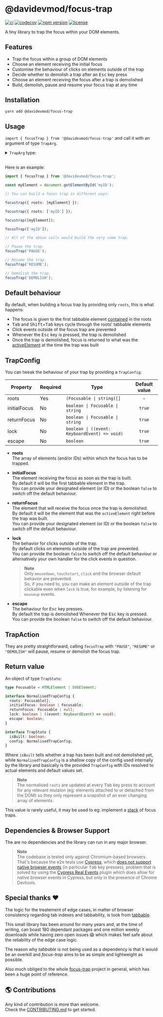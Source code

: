 # @davidevmod/focus-trap

[![ci](https://github.com/DaviDevMod/focus-trap/actions/workflows/ci.yml/badge.svg)](https://github.com/DaviDevMod/focus-trap/actions/workflows/ci.yml) [![codecov](https://codecov.io/gh/DaviDevMod/focus-trap/branch/main/graph/badge.svg?token=JFA6ajmqFg)](https://codecov.io/gh/DaviDevMod/focus-trap) [![npm version](https://badgen.net/npm/v/@davidevmod/focus-trap)](https://www.npmjs.com/package/@davidevmod/focus-trap) [![license](https://badgen.now.sh/badge/license/MIT)](./LICENSE)

A tiny library to trap the focus within your DOM elements.

## Features

- Trap the focus within a group of DOM elements
- Choose an element receiving the initial focus
- Customise the behaviour of clicks on elements outside of the trap
- Decide whether to demolish a trap after an <kbd>Esc</kbd> key press
- Choose an element receiving the focus after a trap is demolished
- Build, demolish, pause and resume your focus trap at any time

## Installation

```bash
yarn add @davidevmod/focus-trap
```

## Usage

`import { focusTrap } from '@davidevmod/focus-trap'` and call it with an argument of type `TrapArg`.

<details>
<summary><code>TrapArg</code> type:</summary>
<br>

```ts
type Focusable = HTMLElement | SVGElement;

type Roots = (Focusable | string)[];

interface TrapConfig {
  roots: Roots;
  initialFocus?: boolean | Focusable | string;
  returnFocus?: boolean | Focusable | string;
  lock?: boolean | ((event: KeyboardEvent) => void);
  escape?: boolean;
}

type TrapAction = 'PAUSE' | 'RESUME' | 'DEMOLISH';

type TrapArg = Roots | TrapConfig | TrapAction;
```

</details>

<br>

Here is an example:

```ts
import { focusTrap } from '@davidevmod/focus-trap';

const myElement = document.getElementById('myID');

// You can build a focus trap in different ways:

focustrap({ roots: [myElement] });

focustrap({ roots: ['myID'] });

focustrap([myElement]);

focusTrap(['myID']);

// All of the above calls would build the very same trap.

// Pause the trap.
focusTrap('PAUSE');

// Resume the trap.
focusTrap('RESUME');

// Demolish the trap.
focusTrap('DEMOLISH');
```

## Default behaviour

By default, when building a focus trap by providing only `roots`, this is what happens:

- The focus is given to the first tabbable element [contained](https://developer.mozilla.org/en-US/docs/Web/API/Node/contains) in the roots
- <kbd>Tab</kbd> and <kbd>Shift</kbd>+<kbd>Tab</kbd> keys cycle through the roots' tabbable elements
- Click events outside of the focus trap are prevented
- Whenever the <kbd>Esc</kbd> key is pressed, the trap is demolished
- Once the trap is demolished, focus is returned to what was the [activeElement](https://developer.mozilla.org/en-US/docs/Web/API/Document/activeElement) at the time the trap was built

## TrapConfig

You can tweak the behaviour of your trap by providing a `TrapConfig`:

| Property     | Required | Type                                          | Default value |
| ------------ | -------- | --------------------------------------------- | :-----------: |
| roots        | Yes      | `(Focusable \| string)[]`                     |       -       |
| initialFocus | No       | `boolean \| Focusable \| string`              |    `true`     |
| returnFocus  | No       | `boolean \| Focusable \| string`              |    `true`     |
| lock         | No       | `boolean \| ((event: KeyboardEvent) => void)` |    `true`     |
| escape       | No       | `boolean`                                     |    `true`     |

- **roots**  
  The array of elements (and/or IDs) within which the focus has to be trapped.

- **initialFocus**  
  The element receiving the focus as soon as the trap is built.  
  By default it will be the first tabbable element in the trap.  
  You can provide your designated element (or ID) or the boolean `false` to switch off the default behaviour.

- **returnFocus**  
  The element that will receive the focus once the trap is demolished.  
  By default it will be the element that was the `activeElement` right before the trap was built.  
  You can provide your designated element (or ID) or the boolean `false` to switch off the default behaviour.

- **lock**  
  The behavior for clicks outside of the trap.  
  By default clicks on elements outside of the trap are prevented.  
  You can provide the boolean `false` to switch off the default behaviour or alternatively your own handler for the click events in question.

  > **Note**  
  > Only `mousedown`, `touchstart`, `click` and the browser default behavior are prevented.  
  > So, if you need to, you can make an element outside of the trap clickable even when `lock` is true, for example, by listening for `mouseup` events.

- **escape**  
  The behaviour for <kbd>Esc</kbd> key presses.  
  By default the trap is demolished Whenever the <kbd>Esc</kbd> key is pressed.  
  You can provide the boolean `false` to switch off the default behaviour.

## TrapAction

They are pretty straightforward, calling `focusTrap` with `"PAUSE"`, `"RESUME"` or `"DEMOLISH"` will pause, resume or demolish the focus trap.

## Return value

An object of type `TrapState`:

```ts
type Focusable = HTMLElement | SVGElement;

interface NormalisedTrapConfig {
  roots: Focusable[];
  initialFocus: boolean | Focusable;
  returnFocus: Focusable | null;
  lock: boolean | ((event: KeyboardEvent) => void);
  escape: boolean;
}

interface TrapState {
  isBuilt: boolean;
  config: NormalisedTrapConfig;
}
```

Where `isBuilt` tells whether a trap has been built and not demolished yet, while `NormalisedTrapConfig` is a shallow copy of the config used internally by the library and basically is the provided `TrapConfig` with IDs resolved to actual elements and default values set.

> **Note**  
>  The normalised `roots` are updated at every <kbd>Tab</kbd> key press to account for any relevant mutaion (eg: elements attached to or detached from the DOM) so they only represent a snapshot of an ever changing array of elements.

This value is rarely useful, it may be used to eg: implement a [stack](<https://en.wikipedia.org/wiki/Stack_(abstract_data_type)>) of focus traps.

## Dependencies & Browser Support

The are no dependencies and the library can run in any major browser.

> **Note**  
> The codebase is tested only against Chromium-based browsers.
> That's because the e2e tests use [Cypress](https://www.cypress.io/), which [does not support native browser events](https://github.com/cypress-io/cypress/issues/311) (in particular <kbd>Tab</kbd> key presses), problem that is solved by using the [Cypress Real Events](https://github.com/dmtrKovalenko/cypress-real-events) plugin which does allow for native browser events in Cypress, but only in the presence of Chrome Devtools.

## Special thanks :heart:

The logic for the treatement of edge cases, in matter of browser consistency regarding tab indexes and tabbability, is took from [tabbable](https://github.com/focus-trap/tabbable).

This small library has been around for many years and, at the time of writing, can boast 180 dependant packages and one million weekly downloads while having zero open issues :scream: which makes feel safe about the reliability of the edge case logic.

The reason why _tabbable_ is not being used as a dependency is that it would be an overkill and _focus-trap_ aims to be as simple and lightweight as possible.

Also much obliged to the whole [focus-trap](https://github.com/focus-trap) project in general, which has been a huge point of reference.

## :earth_americas: Contributions

Any kind of contribution is more than welcome.  
Check the [CONTRIBUTING.md](https://github.com/DaviDevMod/focus-trap/blob/main/packages/focus-trap/CONTRIBUTING.md) to get started.
